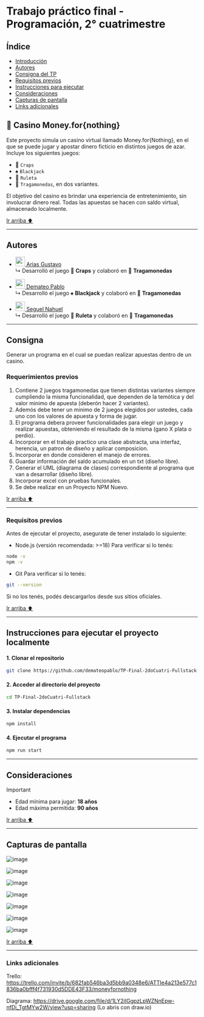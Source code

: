 # Trabajo práctico final - Programación, 2° cuatrimestre

## Índice
- [Introducción](#-casino-moneyfornothing)
- [Autores](#autores)
- [Consigna del TP](#consigna)
- [Requisitos previos](#requisitos-previos)
- [Instrucciones para ejecutar](#instrucciones-para-ejecutar-el-proyecto-localmente)
- [Consideraciones](#consideraciones)
- [Capturas de pantalla]()
- [Links adicionales](#links-adicionales)

## 🎰 Casino Money.for{nothing}
Este proyecto simula un casino virtual llamado Money.for{Nothing}, en el que se puede jugar y apostar dinero ficticio en distintos juegos de azar. Incluye los siguientes juegos:

- 🎲 `Craps`
- ♠️ `Blackjack`
- 🎡 `Ruleta`
- 🎰 `Tragamonedas`, en dos variantes.

El objetivo del casino es brindar una experiencia de entretenimiento, sin involucrar dinero real. Todas las apuestas se hacen con saldo virtual, almacenado localmente.

[Ir arriba ⬆️](#%C3%ADndice)

--------------

## Autores

- [<img width='25px' src='https://avatars.githubusercontent.com/u/126516827?v=4'> Arias Gustavo](https://github.com/elgusty3a)  
  ↳ Desarrolló el juego 🎲 **Craps** y colaboró en 🎰 **Tragamonedas**

- [<img width='25px' src='https://avatars.githubusercontent.com/u/63564990?v=4'> Demateo Pablo](https://github.com/demateopablo)  
  ↳ Desarrolló el juego ♠️ **Blackjack** y colaboró en 🎰 **Tragamonedas**

- [<img width='25px' src='https://avatars.githubusercontent.com/u/131464509?v=4'> Seguel Nahuel](https://github.com/nahuelseguel)  
  ↳ Desarrolló el juego 🎡 **Ruleta** y colaboró en 🎰 **Tragamonedas**

--------------

## Consigna

Generar un programa en el cual se puedan realizar apuestas dentro de un casino.

### Requerimientos previos

1. Contiene 2 juegos tragamonedas que tienen distintas variantes siempre cumpliendo la misma funcionalidad, que dependen de la temótica y del valor minimo de apuesta (deberón hacer 2 variantes).
2. Ademós debe tener un minimo de 2 juegos elegidos por ustedes, cada uno con los valores de apuesta y forma de jugar.
3. El programa debera proveer funcionalidades para elegir un juego y realizar apuestas, obteniendo el resultado de la misma (gano X plata o perdio). 
4. Incorporar en el trabajo practico una clase abstracta, una interfaz, herencia, un patron de diseño y aplicar composicion.
5. Incorporar en donde consideren el manejo de errores.
6. Guardar información del saldo acumulado en un txt (diseño libre).
7. Generar el UML (diagrama de clases) correspondiente al programa que van a desarrollar (diseño libre).
8. Incorporar excel con pruebas funcionales.
9. Se debe realizar en un Proyecto NPM Nuevo.

[Ir arriba ⬆️](#%C3%ADndice)

--------------

### Requisitos previos

Antes de ejecutar el proyecto, asegurate de tener instalado lo siguiente:

- Node.js (versión recomendada: >=18)
   Para verificar si lo tenés:

```bash
node -v
npm -v
```

- Git
   Para verificar si lo tenés:

```bash
git --version
```

Si no los tenés, podés descargarlos desde sus sitios oficiales.

[Ir arriba ⬆️](#%C3%ADndice)

--------------

## Instrucciones para ejecutar el proyecto localmente

#### 1. Clonar el repositorio

```bash
git clone https://github.com/demateopablo/TP-Final-2doCuatri-Fullstack.git
```
#### 2. Acceder al directorio del proyecto

```bash
cd TP-Final-2doCuatri-Fullstack
```

#### 3. Instalar dependencias

```bash
npm install
```

#### 4. Ejecutar el programa

```bash
npm run start
```

--------------

## Consideraciones

>[!important]
>- Edad mínima para jugar: **18 años**
>- Edad máxima permitida: **90 años**

[Ir arriba ⬆️](#%C3%ADndice)

--------------

## Capturas de pantalla

![image](https://github.com/user-attachments/assets/2decd020-8b99-4240-a2a2-b0aca10214d8)

![image](https://github.com/user-attachments/assets/943bfef6-0ca0-44e2-b40a-c92480bd454c)

![image](https://github.com/user-attachments/assets/bc2f8ba8-833a-42f0-b00d-e7ed73d79b35)

![image](https://github.com/user-attachments/assets/a12904ff-1797-4d18-b444-ce81a83fc948)

![image](https://github.com/user-attachments/assets/995919f5-f92c-41d9-879d-c3a91e7acfe5)

![image](https://github.com/user-attachments/assets/42b7f2ed-80aa-464e-816e-d7f29e8dc69a)

![image](https://github.com/user-attachments/assets/2a0b5469-fb6a-4551-8eaf-e92b04c5ca73)

[Ir arriba ⬆️](#%C3%ADndice)

--------------

### Links adicionales

Trello: https://trello.com/invite/b/682fab546ba3d5bb9a0348e6/ATTIe4a213e577c1836ba0bfff4f731930d5DDE43F33/moneyfornothing

Diagrama: https://drive.google.com/file/d/1LY2iIGgpzLpWZNnEpw-nfDi_TgtMYw2W/view?usp=sharing (Lo abris con draw.io)
